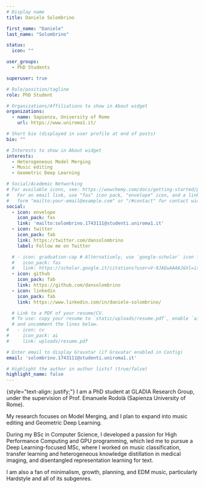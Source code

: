 ```yaml
---
# Display name
title: Daniele Solombrino

first_name: "Daniele"
last_name: "Solombrino"

status:
  icon: ""

user_groups:
  - PhD Students

superuser: true

# Role/position/tagline
role: PhD Student

# Organizations/Affiliations to show in About widget
organizations:
  - name: Sapienza, University of Rome
    url: https://www.uniroma1.it/

# Short bio (displayed in user profile at end of posts)
bio: ""

# Interests to show in About widget
interests:
  - Heterogeneous Model Merging
  - Music editing
  - Geometric Deep Learning

# Social/Academic Networking
# For available icons, see: https://wowchemy.com/docs/getting-started/page-builder/#icons
#   For an email link, use "fas" icon pack, "envelope" icon, and a link in the
#   form "mailto:your-email@example.com" or "/#contact" for contact widget.
social:
  - icon: envelope
    icon_pack: fas
    link: 'mailto:solombrino.1743111@studenti.uniroma1.it'
  - icon: twitter
    icon_pack: fab
    link: https://twitter.com/dansolombrino
    label: Follow me on Twitter

  # - icon: graduation-cap # Alternatively, use `google-scholar` icon from `ai` icon pack
  #   icon_pack: fas
  #   link: https://scholar.google.it/citations?user=V-9JAEwAAAAJ&hl=it&oi=ao
  - icon: github
    icon_pack: fab
    link: https://github.com/dansolombrino
  - icon: linkedin
    icon_pack: fab
    link: https://www.linkedin.com/in/daniele-solombrino/

  # Link to a PDF of your resume/CV.
  # To use: copy your resume to `static/uploads/resume.pdf`, enable `ai` icons in `params.yaml`,
  # and uncomment the lines below.
#   - icon: cv
#     icon_pack: ai
#     link: uploads/resume.pdf

# Enter email to display Gravatar (if Gravatar enabled in Config)
email: 'solombrino.1743111@studenti.uniroma1.it'

# Highlight the author in author lists? (true/false)
highlight_name: false
---
```



{style="text-align: justify;"}
I am a PhD student at GLADIA Research Group, under the supervision of Prof. Emanuele Rodolà (Sapienza University of Rome).

My research focuses on Model Merging, and I plan to expand into music editing and Geometric Deep Learning. 

During my BSc in Computer Science, I developed a passion for High Performance Computing and GPU programming, which led me to pursue a Deep Learning-focused MSc, where I worked on music classification, transfer learning and heterogeneous knowledge distillation in medical imaging, and disentangled representation learning for text.

I am also a fan of minimalism, growth, planning, and EDM music, particularly Hardstyle and all of its subgenres.


